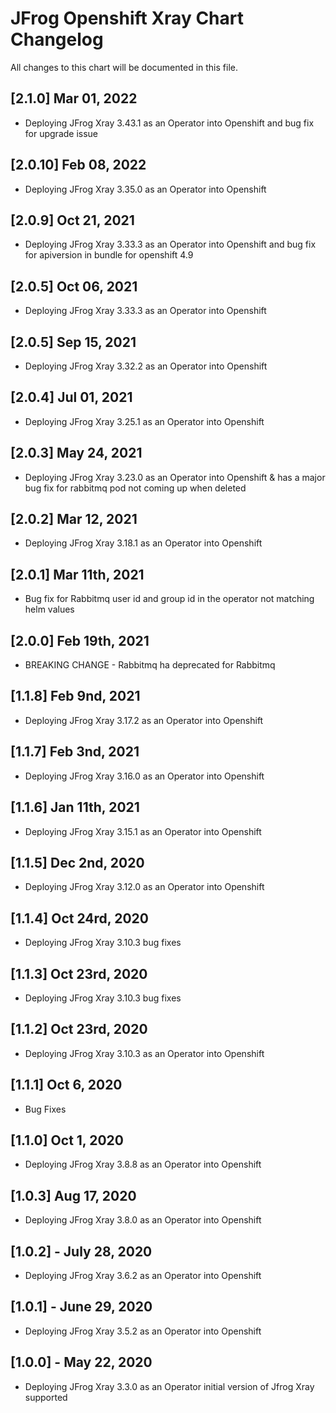 # JFrog Openshift Xray Chart Changelog

All changes to this chart will be documented in this file.

## [2.1.0] Mar 01, 2022

- Deploying JFrog Xray 3.43.1 as an Operator into Openshift and bug fix for upgrade issue

## [2.0.10] Feb 08, 2022

- Deploying JFrog Xray 3.35.0 as an Operator into Openshift

## [2.0.9] Oct 21, 2021

- Deploying JFrog Xray 3.33.3 as an Operator into Openshift and bug fix for apiversion in bundle for openshift 4.9

## [2.0.5] Oct 06, 2021

- Deploying JFrog Xray 3.33.3 as an Operator into Openshift

## [2.0.5] Sep 15, 2021

- Deploying JFrog Xray 3.32.2 as an Operator into Openshift

## [2.0.4] Jul 01, 2021

- Deploying JFrog Xray 3.25.1 as an Operator into Openshift

## [2.0.3] May 24, 2021

- Deploying JFrog Xray 3.23.0 as an Operator into Openshift & has a major bug fix for rabbitmq pod not coming up when deleted

## [2.0.2] Mar 12, 2021

- Deploying JFrog Xray 3.18.1 as an Operator into Openshift

## [2.0.1] Mar 11th, 2021

- Bug fix for Rabbitmq user id and group id in the operator not matching helm values

## [2.0.0] Feb 19th, 2021

- BREAKING CHANGE - Rabbitmq ha deprecated for Rabbitmq

## [1.1.8] Feb 9nd, 2021

- Deploying JFrog Xray 3.17.2 as an Operator into Openshift

## [1.1.7] Feb 3nd, 2021

- Deploying JFrog Xray 3.16.0 as an Operator into Openshift

## [1.1.6] Jan 11th, 2021

- Deploying JFrog Xray 3.15.1 as an Operator into Openshift

## [1.1.5] Dec 2nd, 2020

- Deploying JFrog Xray 3.12.0 as an Operator into Openshift

## [1.1.4] Oct 24rd, 2020

- Deploying JFrog Xray 3.10.3 bug fixes

## [1.1.3] Oct 23rd, 2020

- Deploying JFrog Xray 3.10.3 bug fixes

## [1.1.2] Oct 23rd, 2020

- Deploying JFrog Xray 3.10.3 as an Operator into Openshift

## [1.1.1] Oct 6, 2020

- Bug Fixes

## [1.1.0] Oct 1, 2020

- Deploying JFrog Xray 3.8.8 as an Operator into Openshift

## [1.0.3] Aug 17, 2020

- Deploying JFrog Xray 3.8.0 as an Operator into Openshift

## [1.0.2] - July 28, 2020

- Deploying JFrog Xray 3.6.2 as an Operator into Openshift

## [1.0.1] - June 29, 2020

- Deploying JFrog Xray 3.5.2 as an Operator into Openshift

## [1.0.0] - May 22, 2020

- Deploying JFrog Xray 3.3.0 as an Operator initial version of Jfrog Xray supported
